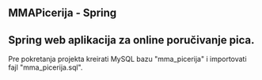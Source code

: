 MMAPicerija - Spring
-------------------------------------------------------------------------------------------------
Spring web aplikacija za online poručivanje pica.
-------------------------------------------------------------------------------------------------
Pre pokretanja projekta kreirati MySQL bazu "mma_picerija" i importovati fajl "mma_picerija.sql".